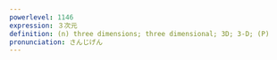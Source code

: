 ```yaml
---
powerlevel: 1146
expression: ３次元
definition: (n) three dimensions; three dimensional; 3D; 3-D; (P)
pronunciation: さんじげん
---
```

